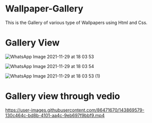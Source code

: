 # Wallpaper-Gallery
This is the Gallery of various type of Wallpapers using Html and Css.

# Gallery View




![WhatsApp Image 2021-11-29 at 18 03 53](https://user-images.githubusercontent.com/86471670/143869267-f54490f2-5ed6-4a2e-91b6-85cb9ba073bf.jpeg)









![WhatsApp Image 2021-11-29 at 18 03 54](https://user-images.githubusercontent.com/86471670/143869305-9190acb7-7075-461c-9aa6-fc15af6b632c.jpeg)









![WhatsApp Image 2021-11-29 at 18 03 53 (1)](https://user-images.githubusercontent.com/86471670/143869309-c9bc6f3a-4481-45da-9473-f2744c8dcffd.jpeg)







# Gallery view through vedio








https://user-images.githubusercontent.com/86471670/143869579-130c464c-bd8b-4101-aa4c-9eb697f9bbf9.mp4


